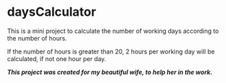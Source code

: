# daysCalculator
This is a mini project to calculate the number of working days according to the number of hours.

If the number of hours is greater than 20, 2 hours per working day will be calculated, if not one hour per day.

***This project was created for my beautiful wife, to help her in the work.***
